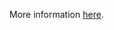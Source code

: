 More information [here](https://docs.prismacloud.io/en/enterprise-edition/policy-reference/aws-policies/aws-networking-policies/ensure-aws-elasticache-security-groups-are-defined).
